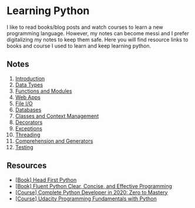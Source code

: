 # Learning Python

I like to read books/blog posts and watch courses to learn a new programming
language. However, my notes can become messi and I prefer digitalizing my notes
to keep them safe. Here you will find resource links to books and course I used
to learn and keep learning python.

## Notes

1. [Introduction](001_Introduction.md)
2. [Data Types](002_Data_Types.md)
3. [Functions and Modules](003_Functions_and_Modules.md)
4. [Web Apps](004_Web_Apps.md)
5. [File I/O](005_File_IO.md)
6. [Databases](006_Databases.md)
7. [Classes and Context Management](007_Classes_Context_Management.md)
8. [Decorators](008_Decorators.md)
9. [Exceptions](009_Exceptions.md)
10. [Threading](010_Threading.md)
11. [Comprehension and Generators](011_Comprehension_Generators.md)
12. [Testing](012_Testing.md)

## Resources

- [[Book] Head First Python](https://www.oreilly.com/library/view/head-first-python/9781491919521/)
- [[Book] Fluent Python Clear, Concise, and Effective Programming](https://www.oreilly.com/library/view/fluent-python/9781491946237/)
- [[Course] Complete Python Developer in 2020: Zero to Mastery](https://www.udemy.com/course/complete-python-developer-zero-to-mastery/)
- [[Course] Udacity Programming Fundamentals with Python](https://www.udacity.com/course/programming-foundations-with-python--ud036)
